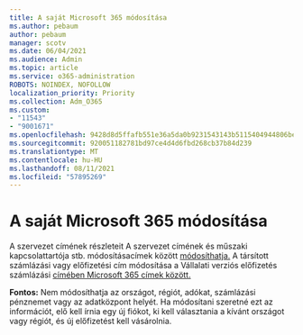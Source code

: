 ```yaml
---
title: A saját Microsoft 365 módosítása
ms.author: pebaum
author: pebaum
manager: scotv
ms.date: 06/04/2021
ms.audience: Admin
ms.topic: article
ms.service: o365-administration
ROBOTS: NOINDEX, NOFOLLOW
localization_priority: Priority
ms.collection: Adm_O365
ms.custom:
- "11543"
- "9001671"
ms.openlocfilehash: 9428d8d5ffafb551e36a5da0b9231543143b5115404944806bed3e985aac8679
ms.sourcegitcommit: 920051182781bd97ce4d4d6fbd268cb37b84d239
ms.translationtype: MT
ms.contentlocale: hu-HU
ms.lasthandoff: 08/11/2021
ms.locfileid: "57895269"
---
```

# <a name="change-your-microsoft-365-address"></a>A saját Microsoft 365 módosítása

A szervezet címének részleteit A szervezet címének és műszaki kapcsolattartója stb. módosításacímek között [módosíthatja.](https://docs.microsoft.com/microsoft-365/admin/manage/change-address-contact-and-more) A társított számlázási vagy előfizetési cím módosítása a Vállalati verziós előfizetés számlázási [címében Microsoft 365 címek között.](https://docs.microsoft.com/microsoft-365/commerce/billing-and-payments/change-your-billing-addresses) 

**Fontos:** Nem módosíthatja az országot, régiót, adókat, számlázási pénznemet vagy az adatközpont helyét. Ha módosítani szeretné ezt az információt, elő kell írnia egy új fiókot, ki kell választania a kívánt országot vagy régiót, és új előfizetést kell vásárolnia. 
